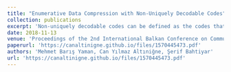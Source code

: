 ```yaml
---
title: "Enumerative Data Compression with Non-Uniquely Decodable Codes"
collection: publications
excerpt: 'Non-uniquely decodable codes can be defined as the codes that cannot be uniquely decoded without additional disambiguation information. These are mainly the class of non-prefix-free codes, where a codeword can be a prefix of other(s), and thus, the codeword boundary information is essential for correct decoding. Although the codeword bit stream consumes significantly less space when compared to prefix--free codes, the additional disambiguation information makes it difficult to catch the performance of prefix-free codes in total. Previous studies considered compression with non-prefix-free codes by integrating rank/select dictionaries or wavelet trees to mark the code-word boundaries. In this study we focus on another dimension with a block--wise enumeration scheme that improves the compression ratios of the previous studies significantly. Experiments conducted on a known corpus showed that the proposed scheme successfully represents a source within its entropy, even performing better than the Huffman and arithmetic coding in some cases. The non-uniquely decodable codes also provides an intrinsic security feature due to lack of unique-decodability. We investigate this dimension as an opportunity to provide compressed data security without (or with less) encryption, and discuss various possible practical advantages supported by such codes.'
date: 2018-11-13
venue: 'Proceedings of the 2nd International Balkan Conference on Communications and Networking (BalkanCom)'
paperurl: 'https://canaltinigne.github.io/files/1570445473.pdf'
authors: 'Mehmet Barış Yaman, Can Yılmaz Altıniğne, Şerif Bahtiyar'
url: 'https://canaltinigne.github.io/files/1570445473.pdf'
---
```

